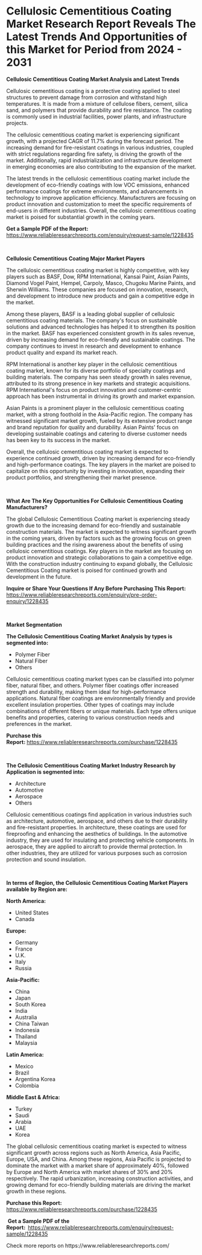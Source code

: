 <p><h1>Cellulosic Cementitious Coating Market Research Report Reveals The Latest Trends And Opportunities of this Market for Period from 2024 - 2031</h1></p><p><strong>Cellulosic Cementitious Coating Market Analysis and Latest Trends</strong></p>
<p><p>Cellulosic cementitious coating is a protective coating applied to steel structures to prevent damage from corrosion and withstand high temperatures. It is made from a mixture of cellulose fibers, cement, silica sand, and polymers that provide durability and fire resistance. The coating is commonly used in industrial facilities, power plants, and infrastructure projects.</p><p>The cellulosic cementitious coating market is experiencing significant growth, with a projected CAGR of 11.7% during the forecast period. The increasing demand for fire-resistant coatings in various industries, coupled with strict regulations regarding fire safety, is driving the growth of the market. Additionally, rapid industrialization and infrastructure development in emerging economies are also contributing to the expansion of the market.</p><p>The latest trends in the cellulosic cementitious coating market include the development of eco-friendly coatings with low VOC emissions, enhanced performance coatings for extreme environments, and advancements in technology to improve application efficiency. Manufacturers are focusing on product innovation and customization to meet the specific requirements of end-users in different industries. Overall, the cellulosic cementitious coating market is poised for substantial growth in the coming years.</p></p>
<p><strong>Get a Sample PDF of the Report:&nbsp;</strong> <a href="https://www.reliableresearchreports.com/enquiry/request-sample/1228435">https://www.reliableresearchreports.com/enquiry/request-sample/1228435</a></p>
<p>&nbsp;</p>
<p><strong>Cellulosic Cementitious Coating Major Market Players</strong></p>
<p><p>The cellulosic cementitious coating market is highly competitive, with key players such as BASF, Dow, RPM International, Kansai Paint, Asian Paints, Diamond Vogel Paint, Hempel, Carpoly, Masco, Chugoku Marine Paints, and Sherwin Williams. These companies are focused on innovation, research, and development to introduce new products and gain a competitive edge in the market.</p><p>Among these players, BASF is a leading global supplier of cellulosic cementitious coating materials. The company's focus on sustainable solutions and advanced technologies has helped it to strengthen its position in the market. BASF has experienced consistent growth in its sales revenue, driven by increasing demand for eco-friendly and sustainable coatings. The company continues to invest in research and development to enhance product quality and expand its market reach.</p><p>RPM International is another key player in the cellulosic cementitious coating market, known for its diverse portfolio of specialty coatings and building materials. The company has seen steady growth in sales revenue, attributed to its strong presence in key markets and strategic acquisitions. RPM International's focus on product innovation and customer-centric approach has been instrumental in driving its growth and market expansion.</p><p>Asian Paints is a prominent player in the cellulosic cementitious coating market, with a strong foothold in the Asia-Pacific region. The company has witnessed significant market growth, fueled by its extensive product range and brand reputation for quality and durability. Asian Paints' focus on developing sustainable coatings and catering to diverse customer needs has been key to its success in the market.</p><p>Overall, the cellulosic cementitious coating market is expected to experience continued growth, driven by increasing demand for eco-friendly and high-performance coatings. The key players in the market are poised to capitalize on this opportunity by investing in innovation, expanding their product portfolios, and strengthening their market presence.</p></p>
<p>&nbsp;</p>
<p><strong>What Are The Key Opportunities For Cellulosic Cementitious Coating Manufacturers?</strong></p>
<p><p>The global Cellulosic Cementitious Coating market is experiencing steady growth due to the increasing demand for eco-friendly and sustainable construction materials. The market is expected to witness significant growth in the coming years, driven by factors such as the growing focus on green building practices and the rising awareness about the benefits of using cellulosic cementitious coatings. Key players in the market are focusing on product innovation and strategic collaborations to gain a competitive edge. With the construction industry continuing to expand globally, the Cellulosic Cementitious Coating market is poised for continued growth and development in the future.</p></p>
<p><strong>Inquire or Share Your Questions If Any Before Purchasing This Report:</strong> <a href="https://www.reliableresearchreports.com/enquiry/pre-order-enquiry/1228435">https://www.reliableresearchreports.com/enquiry/pre-order-enquiry/1228435</a></p>
<p>&nbsp;</p>
<p><strong>Market Segmentation</strong></p>
<p><strong>The Cellulosic Cementitious Coating Market Analysis by types is segmented into:</strong></p>
<p><ul><li>Polymer Fiber</li><li>Natural Fiber</li><li>Others</li></ul></p>
<p><p>Cellulosic cementitious coating market types can be classified into polymer fiber, natural fiber, and others. Polymer fiber coatings offer increased strength and durability, making them ideal for high-performance applications. Natural fiber coatings are environmentally friendly and provide excellent insulation properties. Other types of coatings may include combinations of different fibers or unique materials. Each type offers unique benefits and properties, catering to various construction needs and preferences in the market.</p></p>
<p><strong>Purchase this Report:&nbsp;</strong><a href="https://www.reliableresearchreports.com/purchase/1228435">https://www.reliableresearchreports.com/purchase/1228435</a></p>
<p>&nbsp;</p>
<p><strong>The Cellulosic Cementitious Coating Market Industry Research by Application is segmented into:</strong></p>
<p><ul><li>Architecture</li><li>Automotive</li><li>Aerospace</li><li>Others</li></ul></p>
<p><p>Cellulosic cementitious coatings find application in various industries such as architecture, automotive, aerospace, and others due to their durability and fire-resistant properties. In architecture, these coatings are used for fireproofing and enhancing the aesthetics of buildings. In the automotive industry, they are used for insulating and protecting vehicle components. In aerospace, they are applied to aircraft to provide thermal protection. In other industries, they are utilized for various purposes such as corrosion protection and sound insulation.</p></p>
<p>&nbsp;</p>
<p><strong>In terms of Region, the Cellulosic Cementitious Coating Market Players available by Region are:</strong></p>
<p>
    <p> <strong> North America: </strong>
        <ul>
            <li>United States</li>
            <li>Canada</li>
        </ul>
        </p> 
    <p> <strong> Europe: </strong>
        <ul>
            <li>Germany</li>
            <li>France</li>
            <li>U.K.</li>
            <li>Italy</li>
            <li>Russia</li>
        </ul>
        </p> 
    <p> <strong> Asia-Pacific: </strong>
        <ul>
            <li>China</li>
            <li>Japan</li>
            <li>South Korea</li>
            <li>India</li>
            <li>Australia</li>
            <li>China Taiwan</li>
            <li>Indonesia</li>
            <li>Thailand</li>
            <li>Malaysia</li>
        </ul>
        </p> 
    <p> <strong> Latin America: </strong>
        <ul>
            <li>Mexico</li>
            <li>Brazil</li>
            <li>Argentina Korea</li>
            <li>Colombia</li>
        </ul>
        </p> 
    <p> <strong> Middle East & Africa: </strong>
        <ul>
            <li>Turkey</li>
            <li>Saudi</li>
            <li>Arabia</li>
            <li>UAE</li>
            <li>Korea</li>
        </ul>
    </p>
    </p>
<p><p>The global cellulosic cementitious coating market is expected to witness significant growth across regions such as North America, Asia Pacific, Europe, USA, and China. Among these regions, Asia Pacific is projected to dominate the market with a market share of approximately 40%, followed by Europe and North America with market shares of 30% and 20% respectively. The rapid urbanization, increasing construction activities, and growing demand for eco-friendly building materials are driving the market growth in these regions.</p></p>
<p><strong>Purchase this Report: </strong><a href="https://www.reliableresearchreports.com/purchase/1228435">https://www.reliableresearchreports.com/purchase/1228435</a></p>
<p>&nbsp;<strong>Get a Sample PDF of the Report:&nbsp;&nbsp;</strong><a href="https://www.reliableresearchreports.com/enquiry/request-sample/1228435">https://www.reliableresearchreports.com/enquiry/request-sample/1228435</a></p>
<p><strong></strong></p>
<p>Check more reports on https://www.reliableresearchreports.com/</p>